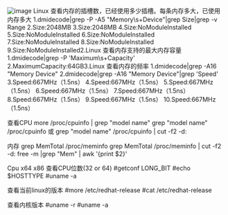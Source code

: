![image](.../image/cropped.jpg)
Linux 查看内存的插槽数，已经使用多少插槽。每条内存多大，已使用内存多大
1.dmidecode|grep -P -A5 "Memory\s+Device"|grep Size|grep -v Range
2.Size:2048MB
3.Size:2048MB
4.Size:NoModuleInstalled
5.Size:NoModuleInstalled
6.Size:NoModuleInstalled
7.Size:NoModuleInstalled
8.Size:NoModuleInstalled
9.Size:NoModuleInstalled2.Linux
查看内存支持的最大内存容量
1.dmidecode|grep -P 'Maximum\s+Capacity'
2.MaximumCapacity:64GB3.Linux
查看内存的频率
1.dmidecode|grep -A16 "Memory Device"
2.dmidecode|grep -A16 "Memory Device"|grep 'Speed'
3.Speed:667MHz（1.5ns）
4.Speed:667MHz（1.5ns）
5.Speed:667MHz（1.5ns）
6.Speed:667MHz（1.5ns）
7.Speed:667MHz（1.5ns）
8.Speed:667MHz（1.5ns）
9.Speed:667MHz（1.5ns）
10.Speed:667MHz（1.5ns）



查看CPU 
more /proc/cpuinfo | grep "model name" 
grep "model name" /proc/cpuinfo 
或
grep "model name" /proc/cpuinfo | cut -f2 -d: 

内存 
grep MemTotal /proc/meminfo 
grep MemTotal /proc/meminfo | cut -f2 -d: 
free -m |grep "Mem" | awk '{print $2}' 

Cpu x64 x86
查看CPU位数(32 or 64) 
#getconf LONG_BIT 
#echo $HOSTTYPE 
#uname -a 

查看当前linux的版本 
#more /etc/redhat-release 
 #cat /etc/redhat-release 

查看内核版本 
#uname -r 
#uname -a


